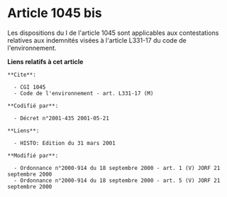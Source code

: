 # Article 1045 bis

Les dispositions du I de l'article 1045 sont applicables aux contestations relatives aux indemnités visées à l'article
L331-17 du code de l'environnement.

**Liens relatifs à cet article**

	**Cite**:

	  - CGI 1045
	  - Code de l'environnement - art. L331-17 (M)

	**Codifié par**:

	  - Décret n°2001-435 2001-05-21

	**Liens**:

	  - HISTO: Edition du 31 mars 2001

	**Modifié par**:

	  - Ordonnance n°2000-914 du 18 septembre 2000 - art. 1 (V) JORF 21 septembre 2000
	  - Ordonnance n°2000-914 du 18 septembre 2000 - art. 5 (V) JORF 21 septembre 2000
